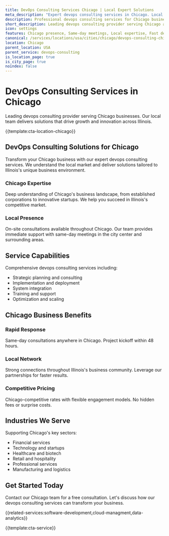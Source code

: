 ```yaml
---
title: DevOps Consulting Services Chicago | Local Expert Solutions
meta_description: "Expert devops consulting services in Chicago. Local team, same-day consultations, proven results. Transform your business today."
description: Professional devops consulting services for Chicago businesses
short_description: Leading devops consulting provider serving Chicago and Illinois.
icon: settings
features: Chicago presence, Same-day meetings, Local expertise, Fast deployment, Competitive rates, Proven track record
canonical: /services/locations/usa/cities/chicago/devops-consulting-chicago.html
location: Chicago
parent_location: USA
parent_service: devops-consulting
is_location_page: true
is_city_page: true
noindex: false
---
```


# DevOps Consulting Services in Chicago

Leading devops consulting provider serving Chicago businesses. Our local team delivers solutions that drive growth and innovation across Illinois.

{{template:cta-location-chicago}}

## DevOps Consulting Solutions for Chicago

Transform your Chicago business with our expert devops consulting services. We understand the local market and deliver solutions tailored to Illinois's unique business environment.

### Chicago Expertise

Deep understanding of Chicago's business landscape, from established corporations to innovative startups. We help you succeed in Illinois's competitive market.

### Local Presence

On-site consultations available throughout Chicago. Our team provides immediate support with same-day meetings in the city center and surrounding areas.

## Service Capabilities

Comprehensive devops consulting services including:
- Strategic planning and consulting
- Implementation and deployment
- System integration
- Training and support
- Optimization and scaling

## Chicago Business Benefits

### Rapid Response
Same-day consultations anywhere in Chicago. Project kickoff within 48 hours.

### Local Network
Strong connections throughout Illinois's business community. Leverage our partnerships for faster results.

### Competitive Pricing
Chicago-competitive rates with flexible engagement models. No hidden fees or surprise costs.

## Industries We Serve

Supporting Chicago's key sectors:
- Financial services
- Technology and startups
- Healthcare and biotech
- Retail and hospitality
- Professional services
- Manufacturing and logistics

## Get Started Today

Contact our Chicago team for a free consultation. Let's discuss how our devops consulting services can transform your business.

{{related-services:software-development,cloud-managment,data-analytics}}

{{template:cta-service}}
